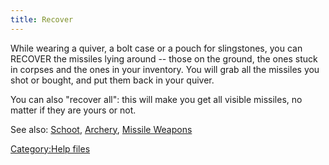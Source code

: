 ```yaml
---
title: Recover
---
```


While wearing a quiver, a bolt case or a pouch for slingstones, you can
RECOVER the missiles lying around -- those on the ground, the ones stuck
in corpses and the ones in your inventory. You will grab all the
missiles you shot or bought, and put them back in your quiver.

You can also "recover all": this will make you get all visible missiles,
no matter if they are yours or not.

See also: [Schoot](Schoot "wikilink"), [Archery](Archery "wikilink"),
[Missile Weapons](Missile_Weapons "wikilink")

[Category:Help files](Category:Help_files "wikilink")